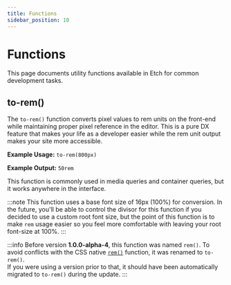 ```yaml
---
title: Functions
sidebar_position: 10
---
```


# Functions

This page documents utility functions available in Etch for common development tasks.

## to-rem()

The `to-rem()` function converts pixel values to rem units on the front-end while maintaining proper pixel reference in the editor. This is a pure DX feature that makes your life as a developer easier while the rem unit output makes your site more accessible.

**Example Usage:** `to-rem(800px)`

**Example Output:** `50rem`

This function is commonly used in media queries and container queries, but it works anywhere in the interface.

:::note
This function uses a base font size of 16px (100%) for conversion. In the future, you'll be able to control the divisor for this function if you decided to use a custom root font size, but the point of this function is to make `rem` usage easier so you feel more comfortable with leaving your root font-size at 100%.
:::

:::info
Before version **1.0.0-alpha-4**, this function was named `rem()`. To avoid conflicts with the CSS native [`rem()`](https://developer.mozilla.org/en-US/docs/Web/CSS/rem) function, it was renamed to `to-rem()`.  
If you were using a version prior to that, it should have been automatically migrated to `to-rem()` during the update.
:::

